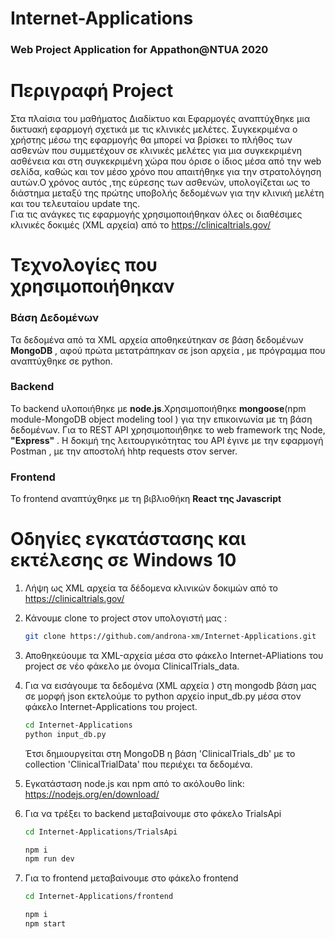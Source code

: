 # Internet-Applications
### Web Project Application for Appathon@NTUA 2020

# Περιγραφή Project 

Στα πλαίσια του μαθήματος Διαδίκτυο και Εφαρμογές αναπτύχθηκε μια δικτυακή εφαρμογή  σχετικά με τις κλινικές μελέτες. Συγκεκριμένα ο χρήστης μέσω της εφαρμογής θα μπορεί να βρίσκει το πλήθος των ασθενών που συμμετέχουν σε κλινικές μελέτες για μια συγκεκριμένη ασθένεια και στη συγκεκριμένη  χώρα  που όρισε ο ίδιος μέσα από την web σελίδα, καθώς και τον μέσο χρόνο που απαιτήθηκε για την στρατολόγηση αυτών.Ο χρόνος αυτός ,της εύρεσης των ασθενών, υπολογίζεται ως το διάστημα μεταξύ της πρώτης υποβολής δεδομένων για την κλινική μελέτη και του τελευταίου update της.  
Για τις ανάγκες τις εφαρμογής χρησιμοποιήθηκαν όλες οι διαθέσιμες κλινικές
δοκιμές (XML αρχεία) από το https://clinicaltrials.gov/

# Τεχνολογίες που χρησιμοποιήθηκαν

### Βάση Δεδομένων
Τα δεδομένα από τα XML αρχεία  αποθηκεύτηκαν σε βάση δεδομένων **MongoDB** , αφού πρώτα μετατράπηκαν σε json αρχεία , με πρόγραμμα που αναπτύχθηκε σε python.
### Backend
Το backend υλοποιήθηκε με **node.js**.Χρησιμοποιήθηκε **mongoose**(npm module-MongoDB object modeling tool ) για την επικοινωνία με τη βάση δεδομένων. Για τo REST API χρησιμοποιήθηκε το web framework της Node, **"Express"** . H δοκιμή της λειτουργικότητας του API έγινε με  την εφαρμογή Postman , με την αποστολή hhtp requests στον server. 
### Frontend 
To frontend αναπτύχθηκε με τη βιβλιοθήκη **React της Javascript**

# Οδηγίες εγκατάστασης και εκτέλεσης σε Windows 10 
1. Λήψη ως XML αρχεία τα δέδομενα κλινικών δοκιμών από το  https://clinicaltrials.gov/

2. Κάνουμε clone το project στον υπολογιστή μας : 
   ```bash
   git clone https://github.com/androna-xm/Internet-Applications.git
   ```
   
3. Αποθηκεύουμε τα XML-αρχεία μέσα στο φάκελο Internet-APliations του project σε νέο φάκελο με όνομα ClinicalTrials_data.

4. Για να εισάγουμε τα δεδομένα (XML αρχεία ) στη mongodb βάση μας σε μορφή json εκτελούμε το python αρχείο input_db.py μέσα στον φάκελο Internet-Applications του project.
   ```bash
   cd Internet-Applications
   python input_db.py
   ```
   Έτσι δημιουργείται στη MongoDB η βάση 'ClinicalTrials_db' με το collection 'ClinicalTrialData' που περιέχει τα δεδομένα. 

5. Εγκατάσταση node.js και npm από το ακόλουθο link: https://nodejs.org/en/download/
   
6. Για να τρέξει το backend  μεταβαίνουμε στο φάκελο TrialsApi
   ```bash 
   cd Internet-Applications/TrialsApi
   ```
   
   ```bash
   npm i
   npm run dev
   ```
7. Για τo frontend μεταβαίνουμε στο φάκελο frontend 
   ```bash 
   cd Internet-Applications/frontend
   ```
   ```bash
   npm i
   npm start
   ```
